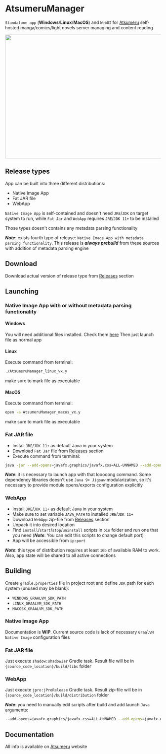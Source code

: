 # AtsumeruManager

`Standalone app` (**Windows**/**Linux**/**MacOS**) and `WebUI` for [Atsumeru](https://github.com/AtsumeruDev/Atsumeru) self-hosted manga/comics/light novels server managing and content reading

<p align="center">
  <img width="625" height="399" src="https://raw.githubusercontent.com/AtsumeruDev/AtsumeruManager/main/atsumeru_manager_app.png">
</p>

## Release types

App can be built into three different distributions:
- Native Image App
- Fat JAR file
- WebApp

`Native Image App` is self-contained and doesn't need `JRE`/`JDK` on target system to run, while `Fat Jar` and `WebApp` requires `JRE`/`JDK 11+` to be installed

Those types doesn't contains any metadata parsing functionality

***Note***: exists fourth type of release: `Native Image App with metadata parsing functionality`. This release is ***always prebuild*** from these sources with addition of metadata parsing engine

## Download

Download actual version of release type from [Releases](https://github.com/AtsumeruDev/AtsumeruManager/releases) section

## Launching

### Native Image App with or without metadata parsing functionality

#### Windows
You will need additional files installed. Check them [here](https://atsumeru.xyz/installation/#additional-required-applications)
Then just launch file as normal app

#### Linux
Execute command from terminal:
```bash
./AtsumeruManager_linux_vx.y
```
make sure to mark file as executable

#### MacOS
Execute command from terminal:
```bash
open -a AtsumeruManager_macos_vx.y
```
make sure to mark file as executable

### Fat JAR file
- Install `JRE`/`JDK 11+` as default Java in your system
- Download `Fat Jar` file from [Releases](https://github.com/AtsumeruDev/AtsumeruManager/releases) section
- Execute command from terminal:
```bash
java -jar --add-opens=javafx.graphics/javafx.css=ALL-UNNAMED --add-opens=javafx.graphics/com.sun.javafx.css=ALL-UNNAMED --add-opens=javafx.controls/javafx.scene.control=ALL-UNNAMED --add-opens=javafx.controls/javafx.scene.control.skin=ALL-UNNAMED --add-opens=java.base/java.lang.reflect=ALL-UNNAMED --add-opens=java.base/sun.nio.ch=ALL-UNNAMED --add-opens=java.base/java.io=ALL-UNNAMED --add-opens=javafx.controls/javafx.scene.control.skin=ALL-UNNAMED --add-opens=javafx.graphics/javafx.scene=ALL-UNNAMED --add-opens=javafx.base/com.sun.javafx.runtime=ALL-UNNAMED --add-opens=javafx.base/com.sun.javafx.collections=ALL-UNNAMED --add-opens=javafx.graphics/com.sun.javafx.css=ALL-UNNAMED --add-opens=javafx.graphics/com.sun.javafx.scene=ALL-UNNAMED --add-opens=javafx.graphics/com.sun.javafx.scene.traversal=ALL-UNNAMED --add-opens=javafx.graphics/javafx.scene=ALL-UNNAMED --add-opens=javafx.graphics/com.sun.glass.ui=ALL-UNNAMED --add-opens=javafx.graphics/com.sun.javafx.util=ALL-UNNAMED --add-opens=javafx.controls/com.sun.javafx.scene.control=ALL-UNNAMED --add-opens=javafx.controls/com.sun.javafx.scene.control.behavior=ALL-UNNAMED --add-opens=javafx.controls/javafx.scene.control.skin=ALL-UNNAMED --add-exports=javafx.base/com.sun.javafx.event=ALL-UNNAMED --add-exports=javafx.controls/javafx.scene.control=ALL-UNNAMED --add-exports=javafx.controls/com.sun.javafx.scene.control.behavior=ALL-UNNAMED --add-exports=javafx.controls/com.sun.javafx.scene.control.inputmap=ALL-UNNAMED --add-exports=javafx.graphics/com.sun.javafx.scene.traversal=ALL-UNNAMED --add-exports=javafx.controls/com.sun.javafx.scene.control=ALL-UNNAMED --add-exports=javafx.base/com.sun.javafx.binding=ALL-UNNAMED --add-exports=javafx.graphics/com.sun.javafx.stage=ALL-UNNAMED --add-exports=javafx.base/com.sun.javafx.event=ALL-UNNAMED --add-exports=javafx.graphics/com.sun.javafx.scene=ALL-UNNAMED --add-exports=javafx.graphics/com.sun.javafx.scene.traversal=ALL-UNNAMED --add-exports=javafx.graphics/com.sun.javafx.util=ALL-UNNAMED --add-exports=javafx.controls/com.sun.javafx.scene.control.behavior=ALL-UNNAMED --add-exports=javafx.controls/com.sun.javafx.scene.control=ALL-UNNAMED --add-exports=javafx.controls/com.sun.javafx.scene.control.inputmap=ALL-UNNAMED --add-exports=javafx.base/com.sun.javafx.event=ALL-UNNAMED --add-exports=javafx.base/com.sun.javafx.collections=ALL-UNNAMED --add-exports=javafx.base/com.sun.javafx.runtime=ALL-UNNAMED AtsumeruManager_vx.y.jar
```

***Note***: it is necessary to launch app with that looooong command. Some dependency libraries doesn't use `Java 9+ Jigsaw` modularization, so it's necessary to provide module opens/exports configuration explicitly

### WebApp
- Install `JRE`/`JDK 11+` as default Java in your system
- Make sure to set variable `JAVA_PATH` to installed `JRE`/`JDK 11+`
- Download `WebApp` zip-file from [Releases](https://github.com/AtsumeruDev/AtsumeruManager/releases) section
- Unpack it into desired location
- Find `install`/`start`/`stop`/`uninstall` scripts in `bin` folder and run one that you need (***Note***: You can edit this scripts to change default port)
- App will be accessible from `ip:port`

***Note***: this type of distribution requires at least `1Gb` of available RAM to work. Also, app state will be shared to all active connections

## Building

Create `gradle.properties` file in project root and define `JDK` path for each system (unused may be blank):
- `WINDOWS_GRAALVM_SDK_PATH`
- `LINUX_GRAALVM_SDK_PATH`
- `MACOSX_GRAALVM_SDK_PATH`

### Native Image App
Documentation is **WIP**. Current source code is lack of necessary `GraalVM Native Image` configuration files

### Fat JAR file
Just execute `shadow:shadowJar` Gradle task. Result file will be in `{source_code_location}/build/libs` folder

### WebApp
Just execute `jpro:jProRelease` Gradle task. Result zip-file will be in `{source_code_location}/build/distribution` folder

***Note***: you need to manually edit scripts after build and add launch `Java` arguments:
```bash
--add-opens=javafx.graphics/javafx.css=ALL-UNNAMED --add-opens=javafx.graphics/com.sun.javafx.css=ALL-UNNAMED --add-opens=javafx.controls/javafx.scene.control=ALL-UNNAMED --add-opens=javafx.controls/javafx.scene.control.skin=ALL-UNNAMED --add-opens=java.base/java.lang.reflect=ALL-UNNAMED --add-opens=java.base/sun.nio.ch=ALL-UNNAMED --add-opens=java.base/java.io=ALL-UNNAMED --add-opens=javafx.controls/javafx.scene.control.skin=ALL-UNNAMED --add-opens=javafx.graphics/javafx.scene=ALL-UNNAMED --add-opens=javafx.base/com.sun.javafx.runtime=ALL-UNNAMED --add-opens=javafx.base/com.sun.javafx.collections=ALL-UNNAMED --add-opens=javafx.graphics/com.sun.javafx.css=ALL-UNNAMED --add-opens=javafx.graphics/com.sun.javafx.scene=ALL-UNNAMED --add-opens=javafx.graphics/com.sun.javafx.scene.traversal=ALL-UNNAMED --add-opens=javafx.graphics/javafx.scene=ALL-UNNAMED --add-opens=javafx.graphics/com.sun.glass.ui=ALL-UNNAMED --add-opens=javafx.graphics/com.sun.javafx.util=ALL-UNNAMED --add-opens=javafx.controls/com.sun.javafx.scene.control=ALL-UNNAMED --add-opens=javafx.controls/com.sun.javafx.scene.control.behavior=ALL-UNNAMED --add-opens=javafx.controls/javafx.scene.control.skin=ALL-UNNAMED --add-exports=javafx.base/com.sun.javafx.event=ALL-UNNAMED --add-exports=javafx.controls/javafx.scene.control=ALL-UNNAMED --add-exports=javafx.controls/com.sun.javafx.scene.control.behavior=ALL-UNNAMED --add-exports=javafx.controls/com.sun.javafx.scene.control.inputmap=ALL-UNNAMED --add-exports=javafx.graphics/com.sun.javafx.scene.traversal=ALL-UNNAMED --add-exports=javafx.controls/com.sun.javafx.scene.control=ALL-UNNAMED --add-exports=javafx.base/com.sun.javafx.binding=ALL-UNNAMED --add-exports=javafx.graphics/com.sun.javafx.stage=ALL-UNNAMED --add-exports=javafx.base/com.sun.javafx.event=ALL-UNNAMED --add-exports=javafx.graphics/com.sun.javafx.scene=ALL-UNNAMED --add-exports=javafx.graphics/com.sun.javafx.scene.traversal=ALL-UNNAMED --add-exports=javafx.graphics/com.sun.javafx.util=ALL-UNNAMED --add-exports=javafx.controls/com.sun.javafx.scene.control.behavior=ALL-UNNAMED --add-exports=javafx.controls/com.sun.javafx.scene.control=ALL-UNNAMED --add-exports=javafx.controls/com.sun.javafx.scene.control.inputmap=ALL-UNNAMED --add-exports=javafx.base/com.sun.javafx.event=ALL-UNNAMED --add-exports=javafx.base/com.sun.javafx.collections=ALL-UNNAMED --add-exports=javafx.base/com.sun.javafx.runtime=ALL-UNNAMED 
```

## Documentation

All info is available on [Atsumeru](https://atsumeru.xyz) website
